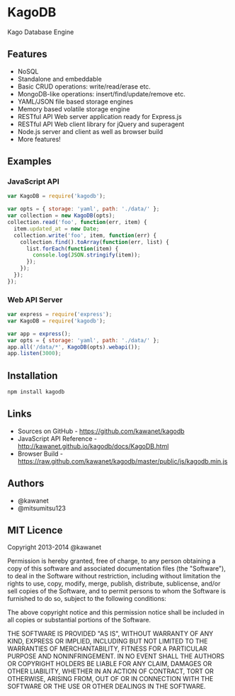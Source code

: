 # KagoDB

Kago Database Engine

## Features

- NoSQL
- Standalone and embeddable
- Basic CRUD operations: write/read/erase etc.
- MongoDB-like operations: insert/find/update/remove etc.
- YAML/JSON file based storage engines
- Memory based volatile storage engine
- RESTful API Web server application ready for Express.js
- RESTful API Web client library for jQuery and superagent
- Node.js server and client as well as browser build
- More features!

## Examples

### JavaScript API

```js
var KagoDB = require('kagodb');

var opts = { storage: 'yaml', path: './data/' };
var collection = new KagoDB(opts);
collection.read('foo', function(err, item) {
  item.updated_at = new Date;
  collection.write('foo', item, function(err) {
    collection.find().toArray(function(err, list) {
      list.forEach(function(item) {
        console.log(JSON.stringify(item));
      });
    });
  });
});
```

### Web API Server

```js
var express = require('express');
var KagoDB = require('kagodb');

var app = express();
var opts = { storage: 'yaml', path: './data/' };
app.all('/data/*', KagoDB(opts).webapi());
app.listen(3000);
```

## Installation

```sh
npm install kagodb
```

## Links

- Sources on GitHub - https://github.com/kawanet/kagodb
- JavaScript API Reference - http://kawanet.github.io/kagodb/docs/KagoDB.html
- Browser Build - https://raw.github.com/kawanet/kagodb/master/public/js/kagodb.min.js

## Authors

- @kawanet
- @mitsumitsu123

## MIT Licence

Copyright 2013-2014 @kawanet

Permission is hereby granted, free of charge, to any person obtaining
a copy of this software and associated documentation files (the
"Software"), to deal in the Software without restriction, including
without limitation the rights to use, copy, modify, merge, publish,
distribute, sublicense, and/or sell copies of the Software, and to
permit persons to whom the Software is furnished to do so, subject to
the following conditions:

The above copyright notice and this permission notice shall be
included in all copies or substantial portions of the Software.

THE SOFTWARE IS PROVIDED "AS IS", WITHOUT WARRANTY OF ANY KIND,
EXPRESS OR IMPLIED, INCLUDING BUT NOT LIMITED TO THE WARRANTIES OF
MERCHANTABILITY, FITNESS FOR A PARTICULAR PURPOSE AND
NONINFRINGEMENT. IN NO EVENT SHALL THE AUTHORS OR COPYRIGHT HOLDERS BE
LIABLE FOR ANY CLAIM, DAMAGES OR OTHER LIABILITY, WHETHER IN AN ACTION
OF CONTRACT, TORT OR OTHERWISE, ARISING FROM, OUT OF OR IN CONNECTION
WITH THE SOFTWARE OR THE USE OR OTHER DEALINGS IN THE SOFTWARE.

